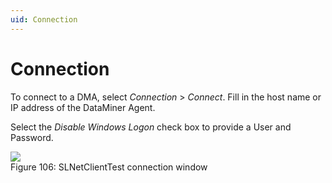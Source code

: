 ```yaml
---
uid: Connection
---
```


# Connection

To connect to a DMA, select *Connection* > *Connect*. Fill in the host name or IP address of the DataMiner Agent.

Select the *Disable Windows Logon* check box to provide a User and Password.

![](~/develop/images/SLNetClientTestConnect.png)
<br>Figure 106: SLNetClientTest connection window
